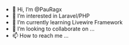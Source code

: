 - 👋 Hi, I’m @PauRagx
- 👀 I’m interested in Laravel/PHP
- 🌱 I’m currently learning Livewire Framework
- 💞️ I’m looking to collaborate on ...
- 📫 How to reach me ...

<!---
PauRagx/PauRagx is a ✨ special ✨ repository because its `README.md` (this file) appears on your GitHub profile.
You can click the Preview link to take a look at your changes.
--->
